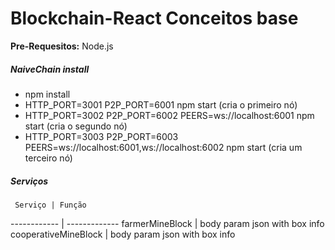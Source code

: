 # Blockchain-React Conceitos base

**Pre-Requesitos:** Node.js

##### NaiveChain install

* npm install
* HTTP_PORT=3001 P2P_PORT=6001 npm start (cria o primeiro nó)
* HTTP_PORT=3002 P2P_PORT=6002 PEERS=ws://localhost:6001 npm start (cria o segundo nó)
* HTTP_PORT=3003 P2P_PORT=6003 PEERS=ws://localhost:6001,ws://localhost:6002 npm start (cria um terceiro nó)

##### Serviços
     Serviço | Função
------------ | -------------
farmerMineBlock | body param json with box info
cooperativeMineBlock | body param json with box info
